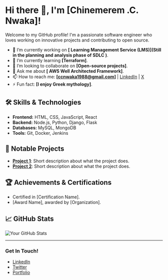 # Hi there 👋, I'm [Chinemerem .C. Nwaka]!

Welcome to my GitHub profile! I'm a passionate software engineer who loves working on innovative projects and contributing to open source.

- 🔭 I’m currently working on **[ Learning Management Service (LMS)](Still in the planning and analysis phase of SDLC )**.
- 🌱 I’m currently learning **[Terraform]**.
- 👯 I’m looking to collaborate on **[Open-source projects]**.
- 💬 Ask me about **[ AWS Well Architected Framework]**.
- 📫 How to reach me: **[ccnwaka1988@gmail.com]** | [LinkedIn](https://www.linkedin.com/in/Neme88/) | [X](https://x.com/Neme_88)
- ⚡ Fun fact: **[I enjoy Greek mythology]**.

## 🛠️ Skills & Technologies

- **Frontend:** HTML, CSS, JavaScript, React
- **Backend:** Node.js, Python, Django, Flask
- **Databases:** MySQL, MongoDB
- **Tools:** Git, Docker, Jenkins

## 🚀 Notable Projects

- **[Project 1](link_to_project)**: Short description about what the project does.
- **[Project 2](link_to_project)**: Short description about what the project does.

## 🏆 Achievements & Certifications

- Certified in [Certification Name].
- [Award Name], awarded by [Organization].

## 📈 GitHub Stats

![Your GitHub Stats](https://github-readme-stats.vercel.app/api?username=yourusername&show_icons=true&theme=radical)

---

### Get In Touch!
- [LinkedIn](link_to_linkedin)
- [Twitter](link_to_twitter)
- [Portfolio](link_to_portfolio)

